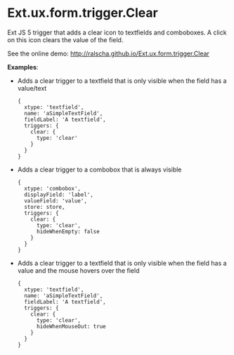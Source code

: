 Ext.ux.form.trigger.Clear
=====================================

Ext JS 5 trigger that adds a clear icon to textfields and comboboxes. A click on this icon clears the value of the field.

See the online demo: http://ralscha.github.io/Ext.ux.form.trigger.Clear

**Examples**:


- Adds a clear trigger to a textfield that is only visible when the field has a value/text
  ```
  { 
    xtype: 'textfield',
    name: 'aSimpleTextField',
    fieldLabel: 'A textfield',
    triggers: {
      clear: {
        type: 'clear'
      }
    }
  }
  ```


- Adds a clear trigger to a combobox that is always visible
  ```
  {
    xtype: 'combobox',
    displayField: 'label',
    valueField: 'value',
    store: store,
    triggers: {
      clear: {
        type: 'clear',
        hideWhenEmpty: false
      }
    }
  }
  ```


- Adds a clear trigger to a textfield that is only visible when the field has a value 
and the mouse hovers over the field
  ```
  {
    xtype: 'textfield',
    name: 'aSimpleTextField',
    fieldLabel: 'A textfield',
    triggers: {
      clear: {
        type: 'clear',
        hideWhenMouseOut: true
      }
    }
  }
  ```
